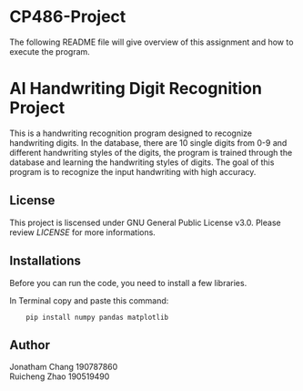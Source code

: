 # CP486-Project

The following README file will give overview of this assignment and how to execute the program. 

# AI Handwriting Digit Recognition Project

This is a handwriting recognition program designed to recognize handwriting digits. In the database, there are 10 single digits from 0-9 and different handwriting styles of the digits, the program is trained through the database and learning the handwriting styles of digits. The goal of this program is to recognize the input handwriting with high accuracy. 

## License 
This project is liscensed under GNU General Public License v3.0. Please review *LICENSE* for more informations. 

## Installations 

Before you can run the code, you need to install a few libraries. 

In Terminal copy and paste this command: 

        pip install numpy pandas matplotlib

## Author 

Jonatham Chang 190787860  
Ruicheng Zhao 190519490
